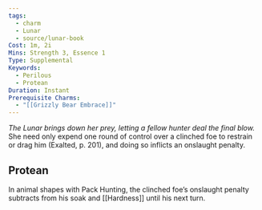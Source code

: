 ```yaml
---
tags:
  - charm
  - Lunar
  - source/lunar-book
Cost: 1m, 2i
Mins: Strength 3, Essence 1
Type: Supplemental
Keywords:
  - Perilous
  - Protean
Duration: Instant
Prerequisite Charms:
  - "[[Grizzly Bear Embrace]]"
---
```

*The Lunar brings down her prey, letting a fellow hunter deal the final blow.*
She need only expend one round of control over a clinched foe to restrain or drag him (Exalted, p. 201), and doing so inflicts an onslaught penalty. 
## Protean 

In animal shapes with Pack Hunting, the clinched foe’s onslaught penalty subtracts from his soak and [[Hardness]] until his next turn.